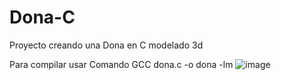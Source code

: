 # Dona-C
Proyecto creando una Dona en C modelado 3d

Para compilar usar Comando
GCC dona.c -o dona -lm
![image](https://user-images.githubusercontent.com/68380237/194737829-93a6b1a0-b36f-4519-8564-8cbcb5015140.png)
